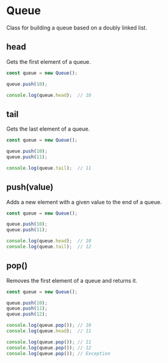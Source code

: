 # Queue

Class for building a queue based on a doubly linked list.

## head
Gets the first element of a queue.

```javascript
const queue = new Queue();

queue.push(10);

console.log(queue.head);  // 10
```

## tail
Gets the last element of a queue.

```javascript
const queue = new Queue();

queue.push(10);
queue.push(11);

console.log(queue.tail);  // 11
```

## push(value)
Adds a new element with a given value to the end of a queue.
```javascript
const queue = new Queue();

queue.push(10);
queue.push(11);

console.log(queue.head);  // 10
console.log(queue.tail);  // 12
```

## pop()
Removes the first element of a queue and returns it.
```javascript
const queue = new Queue();

queue.push(10);
queue.push(11);
queue.push(12);

console.log(queue.pop()); // 10
console.log(queue.head);  // 11

console.log(queue.pop()); // 11
console.log(queue.pop()); // 12
console.log(queue.pop()); // Exception
```
